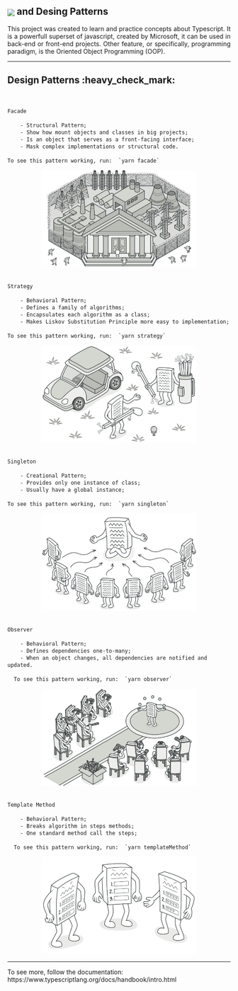 <h2>
<img align="center" src="https://img.shields.io/badge/TypeScript-007ACC?style=for-the-badge&logo=typescript&logoColor=white" /> <strong> and Desing Patterns</strong>

 </h2>

<div align="justify">
    <p>
        This project was created to learn and practice concepts about Typescript.
        It is a powerfull superset of javascript, created by Microsoft, it can be used in back-end or front-end projects. Other feature, or specifically, programming paradigm, is the Oriented Object Programming (OOP).
    </p>

</div>

<hr>

<h2>Design Patterns :heavy_check_mark:</h2>

<br>

    Facade

        - Structural Pattern;
        - Show how mount objects and classes in big projects;
        - Is an object that serves as a front-facing interface;
        - Mask complex implementations or structural code.

    To see this pattern working, run:  `yarn facade`

<div align="center">
    <img src="./src/assets/facadePatternFunny.png" alt="facade pattern image" height="220" width="350"/>
</div>

<br>

    Strategy

        - Behavioral Pattern;
        - Defines a family of algorithms;
        - Encapsulates each algorithm as a class;
        - Makes Liskov Substitution Principle more easy to implementation;

    To see this pattern working, run:  `yarn strategy`

<div align="center">
    <img src="./src/assets/strategyPatternFunny.png" alt="strategy pattern image" height="220" width="350"/>
</div>
<br>

    Singleton

        - Creational Pattern;
        - Provides only one instance of class;
        - Usually have a global instance;

    To see this pattern working, run:  `yarn singleton`

<div align="center">
    <img src="./src/assets/singletonPatternFunny.png" alt="singleton pattern image" height="220" width="350"/>
</div>
<br>

    Observer

        - Behavioral Pattern;
        - Defines dependencies one-to-many;
        - When an object changes, all dependencies are notified and updated.

      To see this pattern working, run:  `yarn observer`

<div align="center">
    <img src="./src/assets/observerPatternFunny.png" alt="singleton pattern image" height="220" width="350"/>
</div>
<br>

    Template Method

        - Behavioral Pattern;
        - Breaks algorithm in steps methods;
        - One standard method call the steps;

      To see this pattern working, run:  `yarn templateMethod`

<div align="center">
    <img src="./src/assets/templateMethodPatternFunny.png" alt="singleton pattern image" height="220" width="350"/>
</div>

<hr>

<p>
    To see more, follow the documentation: https://www.typescriptlang.org/docs/handbook/intro.html
</p>
